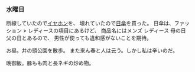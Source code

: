 ### 水曜日

断線していたので[イヤホン](https://www.amazon.co.jp/dp/B0D7GV4H51)を、
壊れていたので[日傘](https://www.amazon.co.jp/dp/B09XTSCW2W)を買った。
日傘は、ファッション > レディースの項目にあるけど、
商品名にはメンズ レディース 母の日 父の日とあるので、
男性が使っても違和感がないことを期待。

お昼。井の頭公園を散歩。
また来ん春と人は云う。しかし私は辛いのだ。

晩御飯。豚もも肉と長ネギの炒め物。